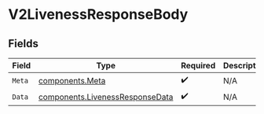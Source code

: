 # V2LivenessResponseBody


## Fields

| Field                                                                              | Type                                                                               | Required                                                                           | Description                                                                        |
| ---------------------------------------------------------------------------------- | ---------------------------------------------------------------------------------- | ---------------------------------------------------------------------------------- | ---------------------------------------------------------------------------------- |
| `Meta`                                                                             | [components.Meta](../../models/components/meta.md)                                 | :heavy_check_mark:                                                                 | N/A                                                                                |
| `Data`                                                                             | [components.LivenessResponseData](../../models/components/livenessresponsedata.md) | :heavy_check_mark:                                                                 | N/A                                                                                |